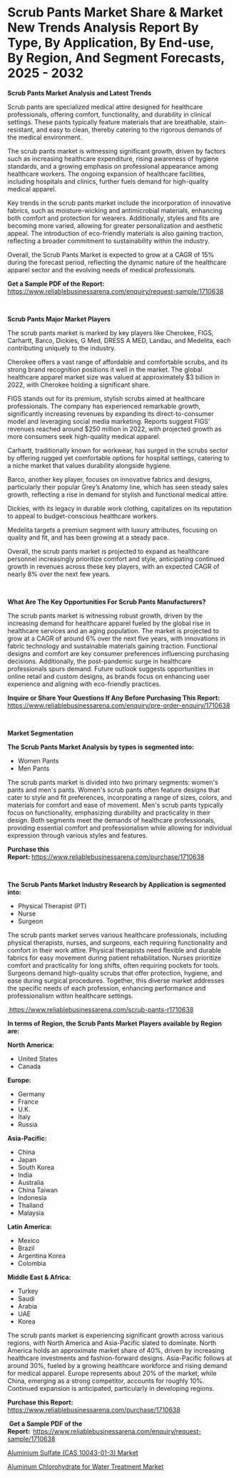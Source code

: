 <p><h1>Scrub Pants Market Share & Market New Trends Analysis Report By Type, By Application, By End-use, By Region, And Segment Forecasts, 2025 - 2032</h1></p><p><strong>Scrub Pants Market Analysis and Latest Trends</strong></p>
<p><p>Scrub pants are specialized medical attire designed for healthcare professionals, offering comfort, functionality, and durability in clinical settings. These pants typically feature materials that are breathable, stain-resistant, and easy to clean, thereby catering to the rigorous demands of the medical environment. </p><p>The scrub pants market is witnessing significant growth, driven by factors such as increasing healthcare expenditure, rising awareness of hygiene standards, and a growing emphasis on professional appearance among healthcare workers. The ongoing expansion of healthcare facilities, including hospitals and clinics, further fuels demand for high-quality medical apparel. </p><p>Key trends in the scrub pants market include the incorporation of innovative fabrics, such as moisture-wicking and antimicrobial materials, enhancing both comfort and protection for wearers. Additionally, styles and fits are becoming more varied, allowing for greater personalization and aesthetic appeal. The introduction of eco-friendly materials is also gaining traction, reflecting a broader commitment to sustainability within the industry. </p><p>Overall, the Scrub Pants Market is expected to grow at a CAGR of 15% during the forecast period, reflecting the dynamic nature of the healthcare apparel sector and the evolving needs of medical professionals.</p></p>
<p><strong>Get a Sample PDF of the Report:&nbsp;</strong> <a href="https://www.reliablebusinessarena.com/enquiry/request-sample/1710638?utm_campaign=2137&utm_medium=2&utm_source=Github&utm_content=ia&utm_term=27032025&utm_id=scrub-pants">https://www.reliablebusinessarena.com/enquiry/request-sample/1710638</a></p>
<p>&nbsp;</p>
<p><strong>Scrub Pants Major Market Players</strong></p>
<p><p>The scrub pants market is marked by key players like Cherokee, FIGS, Carhartt, Barco, Dickies, G Med, DRESS A MED, Landau, and Medelita, each contributing uniquely to the industry. </p><p>Cherokee offers a vast range of affordable and comfortable scrubs, and its strong brand recognition positions it well in the market. The global healthcare apparel market size was valued at approximately $3 billion in 2022, with Cherokee holding a significant share.</p><p>FIGS stands out for its premium, stylish scrubs aimed at healthcare professionals. The company has experienced remarkable growth, significantly increasing revenues by expanding its direct-to-consumer model and leveraging social media marketing. Reports suggest FIGS’ revenues reached around $250 million in 2022, with projected growth as more consumers seek high-quality medical apparel.</p><p>Carhartt, traditionally known for workwear, has surged in the scrubs sector by offering rugged yet comfortable options for hospital settings, catering to a niche market that values durability alongside hygiene. </p><p>Barco, another key player, focuses on innovative fabrics and designs, particularly their popular Grey’s Anatomy line, which has seen steady sales growth, reflecting a rise in demand for stylish and functional medical attire. </p><p>Dickies, with its legacy in durable work clothing, capitalizes on its reputation to appeal to budget-conscious healthcare workers. </p><p>Medelita targets a premium segment with luxury attributes, focusing on quality and fit, and has been growing at a steady pace. </p><p>Overall, the scrub pants market is projected to expand as healthcare personnel increasingly prioritize comfort and style, anticipating continued growth in revenues across these key players, with an expected CAGR of nearly 8% over the next few years.</p></p>
<p>&nbsp;</p>
<p><strong>What Are The Key Opportunities For Scrub Pants Manufacturers?</strong></p>
<p><p>The scrub pants market is witnessing robust growth, driven by the increasing demand for healthcare apparel fueled by the global rise in healthcare services and an aging population. The market is projected to grow at a CAGR of around 6% over the next five years, with innovations in fabric technology and sustainable materials gaining traction. Functional designs and comfort are key consumer preferences influencing purchasing decisions. Additionally, the post-pandemic surge in healthcare professionals spurs demand. Future outlook suggests opportunities in online retail and custom designs, as brands focus on enhancing user experience and aligning with eco-friendly practices.</p></p>
<p><strong>Inquire or Share Your Questions If Any Before Purchasing This Report:</strong> <a href="https://www.reliablebusinessarena.com/enquiry/pre-order-enquiry/1710638?utm_campaign=2137&utm_medium=2&utm_source=Github&utm_content=ia&utm_term=27032025&utm_id=scrub-pants">https://www.reliablebusinessarena.com/enquiry/pre-order-enquiry/1710638</a></p>
<p>&nbsp;</p>
<p><strong>Market Segmentation</strong></p>
<p><strong>The Scrub Pants Market Analysis by types is segmented into:</strong></p>
<p><ul><li>Women Pants</li><li>Men Pants</li></ul></p>
<p><p>The scrub pants market is divided into two primary segments: women's pants and men's pants. Women's scrub pants often feature designs that cater to style and fit preferences, incorporating a range of sizes, colors, and materials for comfort and ease of movement. Men's scrub pants typically focus on functionality, emphasizing durability and practicality in their design. Both segments meet the demands of healthcare professionals, providing essential comfort and professionalism while allowing for individual expression through various styles and features.</p></p>
<p><strong>Purchase this Report:&nbsp;</strong><a href="https://www.reliablebusinessarena.com/purchase/1710638?utm_campaign=2137&utm_medium=2&utm_source=Github&utm_content=ia&utm_term=27032025&utm_id=scrub-pants">https://www.reliablebusinessarena.com/purchase/1710638</a></p>
<p>&nbsp;</p>
<p><strong>The Scrub Pants Market Industry Research by Application is segmented into:</strong></p>
<p><ul><li>Physical Therapist (PT)</li><li>Nurse</li><li>Surgeon</li></ul></p>
<p><p>The scrub pants market serves various healthcare professionals, including physical therapists, nurses, and surgeons, each requiring functionality and comfort in their work attire. Physical therapists need flexible and durable fabrics for easy movement during patient rehabilitation. Nurses prioritize comfort and practicality for long shifts, often requiring pockets for tools. Surgeons demand high-quality scrubs that offer protection, hygiene, and ease during surgical procedures. Together, this diverse market addresses the specific needs of each profession, enhancing performance and professionalism within healthcare settings.</p></p>
<p><a href="https://www.reliablebusinessarena.com/scrub-pants-r1710638?utm_campaign=2137&utm_medium=2&utm_source=Github&utm_content=ia&utm_term=27032025&utm_id=scrub-pants">&nbsp;https://www.reliablebusinessarena.com/scrub-pants-r1710638</a></p>
<p><strong>In terms of Region, the Scrub Pants Market Players available by Region are:</strong></p>
<p>
    <p> <strong> North America: </strong>
        <ul>
            <li>United States</li>
            <li>Canada</li>
        </ul>
        </p> 
    <p> <strong> Europe: </strong>
        <ul>
            <li>Germany</li>
            <li>France</li>
            <li>U.K.</li>
            <li>Italy</li>
            <li>Russia</li>
        </ul>
        </p> 
    <p> <strong> Asia-Pacific: </strong>
        <ul>
            <li>China</li>
            <li>Japan</li>
            <li>South Korea</li>
            <li>India</li>
            <li>Australia</li>
            <li>China Taiwan</li>
            <li>Indonesia</li>
            <li>Thailand</li>
            <li>Malaysia</li>
        </ul>
        </p> 
    <p> <strong> Latin America: </strong>
        <ul>
            <li>Mexico</li>
            <li>Brazil</li>
            <li>Argentina Korea</li>
            <li>Colombia</li>
        </ul>
        </p> 
    <p> <strong> Middle East & Africa: </strong>
        <ul>
            <li>Turkey</li>
            <li>Saudi</li>
            <li>Arabia</li>
            <li>UAE</li>
            <li>Korea</li>
        </ul>
    </p>
    </p>
<p><p>The scrub pants market is experiencing significant growth across various regions, with North America and Asia-Pacific slated to dominate. North America holds an approximate market share of 40%, driven by increasing healthcare investments and fashion-forward designs. Asia-Pacific follows at around 30%, fueled by a growing healthcare workforce and rising demand for medical apparel. Europe represents about 20% of the market, while China, emerging as a strong competitor, accounts for roughly 10%. Continued expansion is anticipated, particularly in developing regions.</p></p>
<p><strong>Purchase this Report: </strong><a href="https://www.reliablebusinessarena.com/purchase/1710638?utm_campaign=2137&utm_medium=2&utm_source=Github&utm_content=ia&utm_term=27032025&utm_id=scrub-pants">https://www.reliablebusinessarena.com/purchase/1710638</a></p>
<p>&nbsp;<strong>Get a Sample PDF of the Report:&nbsp;&nbsp;</strong><a href="https://www.reliablebusinessarena.com/enquiry/request-sample/1710638?utm_campaign=2137&utm_medium=2&utm_source=Github&utm_content=ia&utm_term=27032025&utm_id=scrub-pants">https://www.reliablebusinessarena.com/enquiry/request-sample/1710638</a></p>
<p><strong></strong></p>
<p><p><a href="https://github.com/adelanwkadua/Market-Research-Report-List-1/blob/main/aluminium-sulfate-cas-10043-01-3-market.md?utm_campaign=2137&utm_medium=2&utm_source=Github&utm_content=ia&utm_term=27032025&utm_id=scrub-pants">Aluminium Sulfate (CAS 10043-01-3) Market</a></p><p><a href="https://github.com/mokeleveisel/Market-Research-Report-List-1/blob/main/aluminum-chlorohydrate-for-water-treatment-market.md?utm_campaign=2137&utm_medium=2&utm_source=Github&utm_content=ia&utm_term=27032025&utm_id=scrub-pants">Aluminum Chlorohydrate for Water Treatment Market</a></p></p>